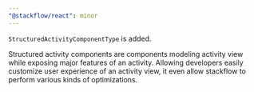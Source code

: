 ```yaml
---
"@stackflow/react": minor
---
```


`StructuredActivityComponentType` is added.

Structured activity components are components modeling activity view while exposing major features of an activity.
Allowing developers easily customize user experience of an activity view, it even allow stackflow to perform various kinds of optimizations.
